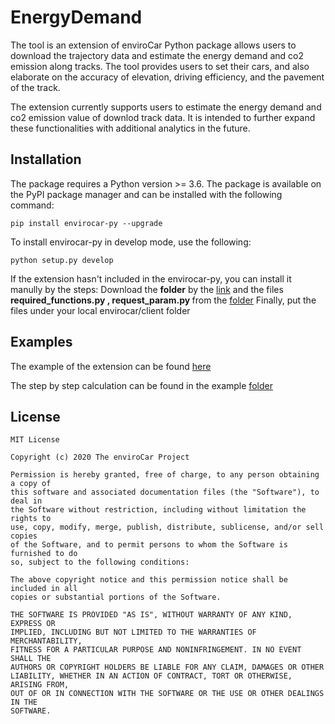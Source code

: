 # EnergyDemand

The tool is an extension of enviroCar Python package allows users to download the trajectory data and estimate the energy demand and co2 emission along tracks. The tool provides users to set their cars, and also elaborate on the accuracy of elevation, driving efficiency, and the pavement of the track. 

The extension currently supports users to estimate the energy demand and co2 emission value of downlod track data. It is intended to further expand these functionalities with additional analytics in the future.

## Installation

The package requires a Python version >= 3.6. The package is available on the PyPI package manager and can be installed with the following command:

```
pip install envirocar-py --upgrade
```

To install envirocar-py in develop mode, use the following:

```
python setup.py develop
```

If the extension hasn't included in the envirocar-py, you can install it manully by the steps:
Download the <b> folder</b> by the [link](https://github.com/masawdah/enrgydemand/tree/master/envirocar/client/fuel)
and the files <b> required_functions.py , request_param.py </b>
from the [folder](https://github.com/masawdah/enrgydemand/tree/master/envirocar/client)
Finally, put the files under your local envirocar/client folder


## Examples
The example of the extension can be found [here](https://github.com/masawdah/enrgydemand/blob/master/examples/python_tool_example.ipynb)

The step by step calculation can be found in the example [folder](https://github.com/masawdah/enrgydemand/blob/master/examples/Energy_demand.ipynb)


## License ##
    MIT License

    Copyright (c) 2020 The enviroCar Project

    Permission is hereby granted, free of charge, to any person obtaining a copy of
    this software and associated documentation files (the "Software"), to deal in
    the Software without restriction, including without limitation the rights to
    use, copy, modify, merge, publish, distribute, sublicense, and/or sell copies
    of the Software, and to permit persons to whom the Software is furnished to do
    so, subject to the following conditions:

    The above copyright notice and this permission notice shall be included in all
    copies or substantial portions of the Software.

    THE SOFTWARE IS PROVIDED "AS IS", WITHOUT WARRANTY OF ANY KIND, EXPRESS OR
    IMPLIED, INCLUDING BUT NOT LIMITED TO THE WARRANTIES OF MERCHANTABILITY,
    FITNESS FOR A PARTICULAR PURPOSE AND NONINFRINGEMENT. IN NO EVENT SHALL THE
    AUTHORS OR COPYRIGHT HOLDERS BE LIABLE FOR ANY CLAIM, DAMAGES OR OTHER
    LIABILITY, WHETHER IN AN ACTION OF CONTRACT, TORT OR OTHERWISE, ARISING FROM,
    OUT OF OR IN CONNECTION WITH THE SOFTWARE OR THE USE OR OTHER DEALINGS IN THE
    SOFTWARE.
